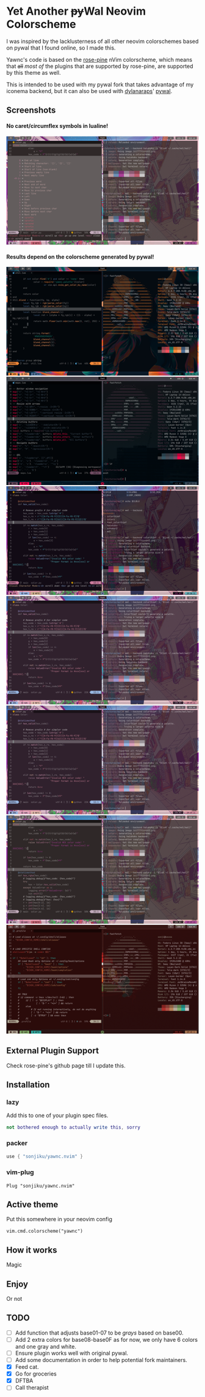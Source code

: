 # Yet Another ~~py~~Wal Neovim Colorscheme

I was inspired by the lacklusterness of all other neovim colorschemes based on
pywal that I found online, so I made this.

Yawnc's code is based on the [rose-pine](https://github.com/rose-pine/neovim) nVim
colorscheme, which means that ~~all~~ *most of* the plugins that are supported by rose-pine,
are supported by this theme as well.

This is intended to be used with my pywal fork that takes advantage of my
iconema backend, but it can also be used with
[dylanaraps](https://github.com/dylanaraps)'
[pywal](https://github.com/dylanaraps/pywal).

## Screenshots

#### No caret/circumflex symbols in lualine!
![nocaret](screenshots/nocaret.png)

#### Results depend on the colorscheme generated by pywal!
![screenshot1](screenshots/screenshot1.png)
![screenshot2](screenshots/screenshot2.png)
![screenshot3](screenshots/screenshot3.png)
![screenshot4](screenshots/screenshot4.png)
![screenshot5](screenshots/screenshot5.png)
![screenshot6](screenshots/screenshot6.png)
![screenshot7](screenshots/screenshot7.png)


## External Plugin Support

Check rose-pine's github page till I update this.

## Installation

### lazy
Add this to one of your plugin spec files.
```lua
not bothered enough to actually write this, sorry
```

### packer
```lua
use { "sonjiku/yawnc.nvim" }
```

### vim-plug
```vim
Plug "sonjiku/yawnc.nvim"
```

## Active theme

Put this somewhere in your neovim config
```vim
vim.cmd.colorscheme("yawnc")
```


## How it works
Magic

## Enjoy
Or not

## TODO
- [ ] Add function that adjusts base01-07 to be *grays* based on base00.
- [ ] Add 2 extra colors for base08-base0F as for now, we only have 6 colors and one gray and white.
- [ ] Ensure plugin works well with original pywal.
- [ ] Add some documentation in order to help potential fork maintainers.
- [x] Feed cat.
- [x] Go for groceries
- [x] DFTBA
- [ ] Call therapist

